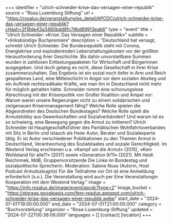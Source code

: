+++
identifier = "ulrich-schneider-krise-das-versagen-einer-republik"
source = "Rosa Luxemburg Stiftung"
url = "https://rosalux.de/veranstaltung/es_detail/APCDC/ulrich-schneider-krise-das-versagen-einer-republik?cHash=2f18de43a3460bdd8fc74bd69913eab6"
type = "event"
title = "Ulrich Schneider: «Krise: Das Versagen einer Republik»"
subtitle = "«linksbündig» Buchpremiere"
description = "Deutschland hat versagt, schreibt Ulrich Schneider. Die Bundesrepublik steht mit Corona, Energiekrise und explodierenden Lebenshaltungskosten vor der größten Herausforderung ihrer Geschichte. Bis dahin unvorstellbare Summen wurden in zahllosen Entlastungspaketen für Wirtschaft und Bürgerinnen ausgegeben. Und doch gelang es nicht, diese Gesellschaft in ihrer Krise zusammenzuhalten. Das Ergebnis ist ein sozial noch tiefer in Arm und Reich gespaltenes Land, eine Mittelschicht in Angst vor dem sozialen Abstieg und ein Auftrieb rechtsradikaler Kräfte, wie man ihn in Deutschland nicht mehr für möglich gehalten hätte. Schneider nimmt eine schonungslose Abrechnung mit der Krisenpolitik von Großer Koalition und Ampel vor: Warum waren unsere Regierungen nicht zu einem solidarischen und zielgenauen Krisenmanagement fähig? Welche Rolle spielen die Abgeordneten des Deutschen Bundestages? Welche Rolle spielt die Armutslobby aus Gewerkschaften und Sozialverbänden? Und warum ist es so schwierig, eine Bewegung gegen die Armut zu initiieren?
Ulrich Schneider ist Hauptgeschäftsführer des Paritätischen Wohlfahrtsverbandes mit Sitz in Berlin und istauch als freier Autor, Berater und Sozialexperte tätig. Er ist Autor verschiedener Publikationen zu den Themen Armut in Deutschland, Verantwortung des Sozialstaates und soziale Gerechtigkeit. Im Westend Verlag erschienen u.a. «Kampf um die Armut» (2015), «Kein Wohlstand für alle!?» (2017) sowie «Generation 9/11» (2021).
Mit Heidi Reichinnek, MdB, Gruppenvorsitzende Die Linke im Bundestag und sozialpolitische Sprecherin. Moderation: Sabine Nuss (Autorin, Host Podcast Armutszeugnis) 
Für die Teilnahme vor Ort ist eine Anmeldung erforderlich (s.o.). 
Die Veranstaltung wird auch per 
Eine Veranstaltungin Kooperation mit dem Westend Verlag."
image = "https://info.rosalux.de/image/event/apcdc?type=2"
image_bucket = "https://storage.googleapis.com/fem-readup.appspot.com/ulrich-schneider-krise-das-versagen-einer-republik.webp"
start_date = "2024-07-01T19:00:00.000"
end_date = "2024-07-01T21:00:00.000"
category = "Buchvorstellung"
organizer = "Rosa-Luxemburg-Stiftung"
updated = "2024-07-22T00:36:06.000"
languages = []
[contact]
[location]
+++